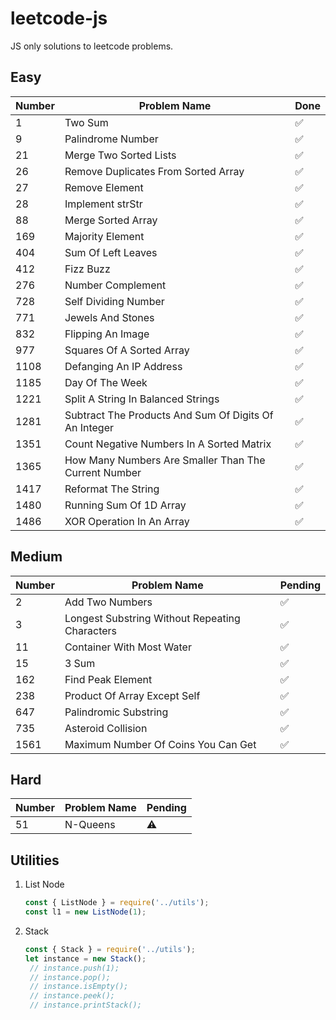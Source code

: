 # leetcode-js
JS only solutions to leetcode problems.

## Easy

|Number|Problem Name|Done
|---|---|---|
|1|Two Sum|✅
|9|Palindrome Number|✅
|21|Merge Two Sorted Lists|✅
|26|Remove Duplicates From Sorted Array|✅
|27|Remove Element|✅
|28|Implement strStr|✅
|88|Merge Sorted Array|✅
|169|Majority Element|✅
|404|Sum Of Left Leaves|✅
|412|Fizz Buzz|✅
|276|Number Complement|✅
|728|Self Dividing Number|✅
|771|Jewels And Stones|✅
|832|Flipping An Image|✅
|977|Squares Of A Sorted Array|✅
|1108|Defanging An IP Address|✅
|1185|Day Of The Week|✅
|1221|Split A String In Balanced Strings|✅
|1281|Subtract The Products And Sum Of Digits Of An Integer|✅
|1351|Count Negative Numbers In A Sorted Matrix|✅
|1365|How Many Numbers Are Smaller Than The Current Number|✅
|1417|Reformat The String|✅
|1480|Running Sum Of 1D Array|✅
|1486|XOR Operation In An Array|✅

## Medium

|Number|Problem Name|Pending
|---|---|---|
|2|Add Two Numbers|✅
|3|Longest Substring Without Repeating Characters|✅
|11|Container With Most Water|✅
|15|3 Sum|✅
|162|Find Peak Element|✅
|238|Product Of Array Except Self|✅
|647|Palindromic Substring|✅
|735|Asteroid Collision|✅
|1561|Maximum Number Of Coins You Can Get|✅


## Hard

|Number|Problem Name|Pending
|---|---|---|
|51|N-Queens|⚠

## Utilities

1. List Node
    ```js
   const { ListNode } = require('../utils');
   const l1 = new ListNode(1);
    ```
2. Stack
    ```js
    const { Stack } = require('../utils');
    let instance = new Stack();
     // instance.push(1);
     // instance.pop();
     // instance.isEmpty();
     // instance.peek();
     // instance.printStack();
   ```
